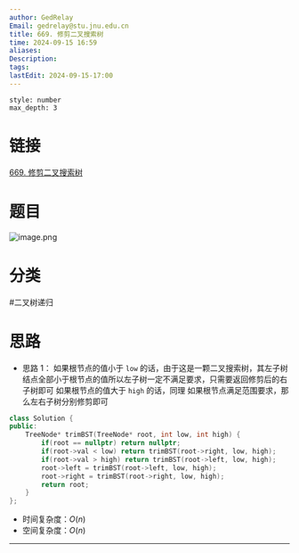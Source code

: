 ```yaml
---
author: GedRelay
Email: gedrelay@stu.jnu.edu.cn
title: 669. 修剪二叉搜索树
time: 2024-09-15 16:59
aliases: 
Description: 
tags: 
lastEdit: 2024-09-15-17:00
---
```


```toc
style: number
max_depth: 3
```

# 链接
[669. 修剪二叉搜索树](https://leetcode.cn/problems/trim-a-binary-search-tree/) 

# 题目
![image.png](https://ged-pic-bed.oss-cn-guangzhou.aliyuncs.com/img/202409151659293.png)


# 分类
#二叉树递归 

# 思路
- 思路 1：
如果根节点的值小于 `low` 的话，由于这是一颗二叉搜索树，其左子树结点全部小于根节点的值所以左子树一定不满足要求，只需要返回修剪后的右子树即可
如果根节点的值大于 `high` 的话，同理
如果根节点满足范围要求，那么左右子树分别修剪即可


```cpp
class Solution {
public:
    TreeNode* trimBST(TreeNode* root, int low, int high) {
        if(root == nullptr) return nullptr;
        if(root->val < low) return trimBST(root->right, low, high);
        if(root->val > high) return trimBST(root->left, low, high);
        root->left = trimBST(root->left, low, high);
        root->right = trimBST(root->right, low, high);
        return root;
    }
};
```


- 时间复杂度：${O\left( n \right)  }$ 
- 空间复杂度：${O\left( n \right)  }$ 


---

